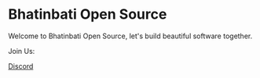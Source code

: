 # Bhatinbati Open Source

Welcome to Bhatinbati Open Source, let's build beautiful software together.

Join Us:

[Discord](https://discord.com/channels/1201104979356823572/1201104979356823575)

